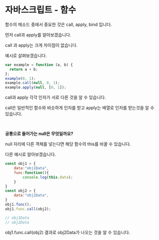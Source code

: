 # 자바스크립트 - 함수

함수의 메소드 중에서 중요한 것은 call, apply, bind 입니다.

먼저 call과 apply를 알아보겠습니다.

call 과 apply는 크게 차이점이 없습니다.

예시로 살펴보겠습니다.
```javascript
var example = function (a, b) {
  return a + b;
};
example(0, 1);
example.call(null, 0, 1);
example.apply(null, [0, 1]);
```
call과 apply 각각 인자가 서로 다른 것을 알 수 있습니다.

call은 일반적인 함수와 비슷하게 인자를 받고 apply는 배열로 인자를 받는것을 알 수 있습니다.

<br/>

**공통으로 들어가는 null은 무엇일까요?**

null 자리에 다른 객체를 넣는다면 해당 함수의 this를 바꿀 수 있습니다.

다른 예시로 알아보겠습니다.
```javascript
const obj1 = {
    data:"obj1Data",
    func:function(){
        console.log(this.data);
    }
}
const obj2 = {
    data:"obj2Data",
}
obj1.func();
obj1.func.call(obj2);

// obj1Data
// obj2Data
```
obj1.func.call(obj2) 결과로 obj2Data가 나오는 것을 알 수 있습니다.



